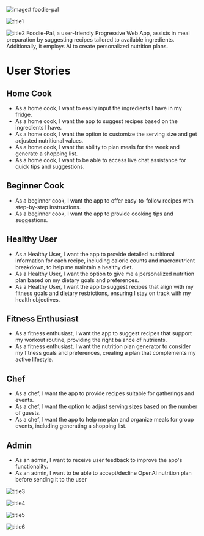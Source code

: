 ![image](https://github.com/edgardhab/foodie-pal/assets/57774147/289b8d70-4735-4127-a878-8b95a8245d5a)# foodie-pal

![title1](https://github.com/edgardhab/foodie-pal/assets/57774147/185c3aca-5c99-49c8-927b-c75d640b8472)

![title2](https://github.com/edgardhab/foodie-pal/assets/57774147/ae95d08e-ea0b-4c3a-b6f5-28c88b965a14)
Foodie-Pal, a user-friendly Progressive Web App, assists in meal preparation by suggesting recipes tailored to available ingredients. Additionally, it employs AI to create personalized nutrition plans.

# User Stories

## Home Cook

- As a home cook, I want to easily input the ingredients I have in my fridge.
- As a home cook, I want the app to suggest recipes based on the ingredients I have.
- As a home cook, I want the option to customize the serving size and get adjusted nutritional values.
- As a home cook, I want the ability to plan meals for the week and generate a shopping list.
- As a home cook,  I want to be able to access live chat assistance for quick tips and suggestions.

## Beginner Cook

- As a beginner cook, I want the app to offer easy-to-follow recipes with step-by-step instructions.
- As a beginner cook, I want the app to provide cooking tips and suggestions.

## Healthy User

- As a Healthy User, I want the app to provide detailed nutritional information for each recipe, including calorie counts and macronutrient breakdown, to help me maintain a healthy diet.
- As a Healthy User, I want the option to give me a personalized nutrition plan based on my dietary goals and preferences.
- As a Healthy User, I want the app to suggest recipes that align with my fitness goals and dietary restrictions, ensuring I stay on track with my health objectives.

## Fitness Enthusiast
- As a fitness enthusiast, I want the app to suggest recipes that support my workout routine, providing the right balance of nutrients.
- As a fitness enthusiast, I want the nutrition plan generator to consider my fitness goals and preferences, creating a plan that complements my active lifestyle.

## Chef

- As a chef, I want the app to provide recipes suitable for gatherings and events.
- As a chef, I want the option to adjust serving sizes based on the number of guests. 
- As a chef, I want the app to help me plan and organize meals for group events, including generating a shopping list.

## Admin

- As an admin, I want to receive user feedback to improve the app's functionality.
- As an admin, I want to be able to accept/decline OpenAI nutrition plan before sending it to the user
 
![title3](https://github.com/edgardhab/foodie-pal/assets/57774147/f163f695-873c-4ead-b372-66d9979fdf55)

![title4](https://github.com/edgardhab/foodie-pal/assets/57774147/0883715c-94ce-48f0-b4f1-a64343d03d1d)

![title5](https://github.com/edgardhab/foodie-pal/assets/57774147/f4af602b-b13e-4751-9b69-6978e91b8d3a)

![title6](https://github.com/edgardhab/foodie-pal/assets/57774147/14a7dca0-ad36-4536-bc06-3301a808a79e)

